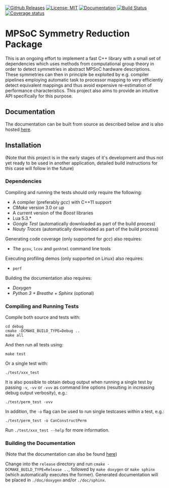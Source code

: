 [![GitHub Releases](https://img.shields.io/github/release/Time0o/mpsym.svg)](https://github.com/Time0o/mpsym/releases)
[![License: MIT](https://img.shields.io/badge/License-MIT-blue.svg)](https://opensource.org/licenses/MIT)
[![Documentation](https://img.shields.io/badge/docs-doxygen-blue.svg)](https://Time0o.github.io/mpsym)
[![Build Status](https://travis-ci.com/Time0o/mpsym.svg?branch=master)](https://travis-ci.com/Time0o/mpsym)
[![Coverage
status](https://codecov.io/gh/Time0o/mpsym/branch/master/graph/badge.svg)](https://codecov.io/gh/Time0o/mpsym?branch=master)

# MPSoC Symmetry Reduction Package #

This is an ongoing effort to implement a fast C++ library with a small set of
dependencies which uses methods from computational group theory in order to
detect symmetries in abstract MPSoC hardware descriptions. These symmetries
can then in principle be exploited by e.g. compiler pipelines employing
automatic task to processor mapping to very efficiently detect equivalent
mappings and thus avoid expensive re-estimation of performance characteristics.
This project also aims to provide an intuitive API specifically for this
purpose.

## Documentation ##

The documentation can be built from source as described below and is also
hosted [here](https://time0o.github.io/mpsym/).

## Installation ##

(Note that this project is in the early stages of it's development and thus
not yet ready to be used in another application, detailed build instructions
for this case will follow in the future)

### Dependencies ###

Compiling and running the tests should only require the following:
* A compiler (preferably _gcc_) with C++11 support
* _CMake_ version 3.0 or up
* A current version of the _Boost_ libraries
* Lua 5.3.*
* _Google Test_ (automatically downloaded as part of the build process)
* _Nauty Traces_ (automatically downloaded as part of the build process)

Generating code coverage (only supported for _gcc_) also requires:
* The `gcov`, `lcov` and `genhtml` command line tools

Executing profiling demos (only supported on Linux) also requires:
* `perf`

Building the documentation also requires:
* _Doxygen_
* _Python 3 + Breathe + Sphinx_ (optional)

### Compiling and Running Tests ###

Compile both source and tests with:

```
cd debug
cmake -DCMAKE_BUILD_TYPE=Debug ..
make all
```

And then run all tests using:

```
make test
```

Or a single test with:

```
./test/xxx_test
```

It is also possible to obtain debug output when running a single test
by passing `-v`, `-vv` or `-vvv` as command line options (resulting in
increasing debug output verbosity), e.g.:

```
./test/perm_test -vvv
```

In addition, the `-o` flag can be used to run single testcases within
a test, e.g.:

```
./test/perm_test -o CanConstructPerm
```

Run `./test/xxx_test --help` for more information.

### Building the Documentation ###

(Note that the documentation can also be found
[here](https://time0o.github.io/mpsym/))

Change into the `release` directory and run `cmake -DCMAKE_BUILD_TYPE=Release
..`, followed by `make doxygen` or `make sphinx` (which automatically executes
the former). Generated documentation will be placed in `./doc/doxygen` and/or
`./doc/sphinx`.
